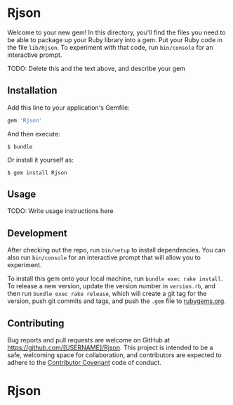 # Rjson

Welcome to your new gem! In this directory, you'll find the files you need to be able to package up your Ruby library into a gem. Put your Ruby code in the file `lib/Rjson`. To experiment with that code, run `bin/console` for an interactive prompt.

TODO: Delete this and the text above, and describe your gem

## Installation

Add this line to your application's Gemfile:

```ruby
gem 'Rjson'
```

And then execute:

    $ bundle

Or install it yourself as:

    $ gem install Rjson

## Usage

TODO: Write usage instructions here

## Development

After checking out the repo, run `bin/setup` to install dependencies. You can also run `bin/console` for an interactive prompt that will allow you to experiment.

To install this gem onto your local machine, run `bundle exec rake install`. To release a new version, update the version number in `version.rb`, and then run `bundle exec rake release`, which will create a git tag for the version, push git commits and tags, and push the `.gem` file to [rubygems.org](https://rubygems.org).

## Contributing

Bug reports and pull requests are welcome on GitHub at https://github.com/[USERNAME]/Rjson. This project is intended to be a safe, welcoming space for collaboration, and contributors are expected to adhere to the [Contributor Covenant](http://contributor-covenant.org) code of conduct.

# Rjson
